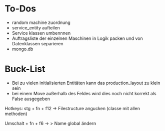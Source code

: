 # To-Dos

- random machine zuordnung
- service_entity aufteilen
- Service klassen umbennnen
- Auftragsliste der einzelnen Maschinen in Logik packen und von Datenklassen separieren
- mongo.db

# Buck-List

- Bei zu vielen initialisierten Entitäten kann das production_layout zu klein sein
- bei einem Move außerhalb des Feldes wird dies noch nicht korrekt als False ausgegeben


Hotkeys:
stg + fn + f12 -> Filestructure angucken (classe mit allen methoden)

Umschalt + fn + f6 -> > Name global ändern